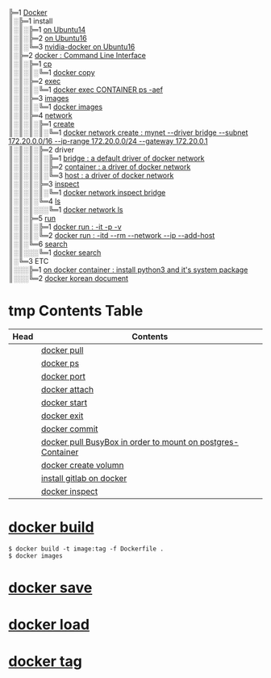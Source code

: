 ╠═1 [Docker](https://www.docker.com)  
║░╠═1 install  
║░║░╠═1 [on Ubuntu14](01_Install_Docker/00_on_ubuntu14.md)  
║░║░╠═2 [on Ubuntu16](01_Install_Docker/01_on_ubuntu16.md)  
║░║░╚═3 [nvidia-docker on Ubuntu16](01_Install_Docker/02_install_nvidia-docker_on_ubuntu16.md)  
║░╠═2 [docker : Command Line Interface](https://docs.docker.com/engine/reference/commandline/docker/)  
║░║░╠═1 [cp](https://docs.docker.com/engine/reference/commandline/cp/)  
║░║░║░╚═1 [docker copy](02_Docker_CLI/01_cp/01_docker_cp.md)  
║░║░╠═2 [exec](https://docs.docker.com/engine/reference/commandline/exec/)  
║░║░║░╚═1 [docker exec CONTAINER ps -aef](02_Docker_CLI/02_exec/01_docker_exec_CONTAINER_ps-aef.md)  
║░║░╠═3 [images](https://docs.docker.com/engine/reference/commandline/images/)  
║░║░║░╚═1 [docker images](02_Docker_CLI/03_images/01_docker_images.md)  
║░║░╠═4 [network](https://docs.docker.com/engine/reference/commandline/network/)  
║░║░║░╠═1 [create](https://docs.docker.com/engine/reference/commandline/network_create/)  
║░║░║░║░╚═1 [docker network create : mynet --driver bridge --subnet 172.20.0.0/16 --ip-range 172.20.0.0/24 --gateway 172.20.0.1](02_Docker_CLI/04_network/01_create/01_docker_network_create.md)  
║░║░║░╠═2 driver  
║░║░║░║░╠═1 [bridge : a default driver of docker network](02_Docker_CLI/04_network/02_driver/01_bridge/01_docker_network_bridge.md)  
║░║░║░║░╠═2 [container : a driver of docker network](02_Docker_CLI/04_network/02_driver/02_container/01_docker_network_container.md)  
║░║░║░║░╚═3 [host : a driver of docker network](02_Docker_CLI/04_network/02_driver/03_host/01_docker_network_host.md)  
║░║░║░╠═3 [inspect](https://docs.docker.com/engine/reference/commandline/network_inspect/)  
║░║░║░║░╚═1 [docker network inspect bridge](02_Docker_CLI/04_network/03_inspect/01_docker_network_inspect_bridge.md)  
║░║░║░╚═4 [ls](https://docs.docker.com/engine/reference/commandline/network_ls/)  
║░║░║░░░╚═1 [docker network ls](02_Docker_CLI/04_network/04_ls/02_docker_network_ls.md)  
║░║░╠═5 [run](https://docs.docker.com/engine/reference/commandline/run/)  
║░║░║░╠═1 [docker run : -it -p -v](02_Docker_CLI/05_run/01_docker_run_-it_-p_-v.md)  
║░║░║░╚═2 [docker run : -itd --rm --network --ip --add-host](02_Docker_CLI/05_run/02_docker_run_-itd_--rm_--network_--ip_--add-host.md)  
║░║░╚═6 [search](https://docs.docker.com/engine/reference/commandline/search/)  
║░║░░░╚═1 [docker search](02_Docker_CLI/06_search/01_docker_search.md)  
║░╚═3 ETC  
║░░░╠═1 [on docker container : install python3 and it's system package](03_ETC/01_install_python352_and_package_as_system_package_on_docker_container_ubuntu16.md)  
║░░░╚═2 [docker korean document](http://www.pyrasis.com/docker.html)  

# tmp Contents Table
| Head            | Contents                                                                                                         |
|-----------------|------------------------------------------------------------------------------------------------------------------|
|                 | [docker pull](00_docker_command/03_docker_pull.md)                                                               |
|                 | [docker ps](00_docker_command/05_docker_ps.md)                                                                   |
|                 | [docker port](00_docker_command/06_docker_port.md)                                                               |
|                 | [docker attach](00_docker_command/07_docker_attach.md)                                                           |
|                 | [docker start](00_docker_command/08_docker_start.md)                                                             |
|                 | [docker exit](00_docker_command/09_docker_exit.md)                                                               |
|                 | [docker commit](00_docker_command/10_docker_commit.md)                                                           |
|                 | [docker pull BusyBox in order to mount on postgres-Container](00_docker_command/11_BusyBox_on_docker.md)         |
|                 | [docker create volumn](00_docker_command/12_docker_volumn.md)                                                    |
|                 | [install gitlab on docker](00_docker_command/13_gitlab_ce_on_docker.md)                                          |
|                 | [docker inspect](00_docker_command/14_docker_inspect.md)                                                         |

# [docker build](00_docker_command/16_docker_build.md)
```{bash}
$ docker build -t image:tag -f Dockerfile .
$ docker images
```

# [docker save](00_docker_command/17_docker_save.md)
# [docker load](00_docker_command/18_docker_load.md)
# [docker tag](00_docker_command/19_docker_tag.md)
